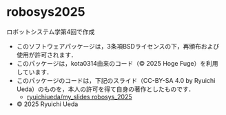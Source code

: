 # robosys2025
ロボットシステム学第4回で作成
- このソフトウェアパッケージは，3条項BSDライセンスの下，再頒布および使用が許可されます．
- このパッケージは，kota0314由来のコード（© 2025 Hoge Fuge）を利用しています．
- このパッケージのコードは，下記のスライド（CC-BY-SA 4.0 by Ryuichi Ueda）のものを，本人の許可を得て自身の著作としたものです．
     - [ryuichiueda/my_slides robosys_2025](https://github.com/ryuichiueda/slides_marp/tree/master/prob_robotics_2025)
- © 2025 Ryuichi Ueda
